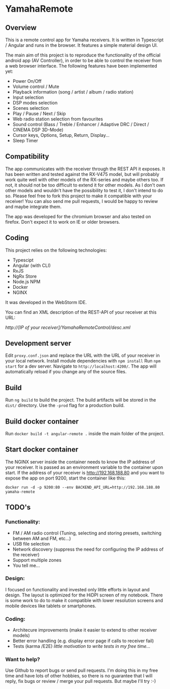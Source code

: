 # YamahaRemote

## Overview

This is a remote control app for Yamaha receivers. It is written in Typescript / Angular and runs in the browser. It features a simple material design UI.

The main aim of this project is to reproduce the functionality of the official android app (AV Controller), in order to be able to control the receiver from a web browser interface.
The following features have been implemented yet:

- Power On/Off
- Volume control / Mute
- Playback information (song / artist / album / radio station)
- Input selection
- DSP modes selection
- Scenes selection
- Play / Pause / Next / Skip
- Web radio station selection from favourites
- Sound control (Bass / Treble / Enhancer / Adaptive DRC / Direct / CINEMA DSP 3D-Mode)
- Cursor keys, Options, Setup, Return, Display...
- Sleep Timer

## Compatibility

The app communicates with the receiver through the REST API it exposes. It has been written and tested against the RX-V475 model, but will probably work quite well with other models 
of the RX-series and maybe others too. If not, it should not be too difficult to extend it for other models. As I don't own other models and wouldn't have the possibility to test it, 
I don't intend to do so. Please feel free to fork this project to make it compatible with your receiver! You can also send me pull requests, I would be happy to review and maybe 
integrate them.

The app was developed for the chromium browser and also tested on firefox. Don't expect it to work on IE or older browsers.

## Coding

This project relies on the following technologies:

- Typescipt
- Angular (with CLI)
- RxJS
- NgRx Store
- Node.js NPM
- Docker
- NGINX

It was developed in the WebStorm IDE.

You can find an XML description of the REST-API of your receiver at this URL:

*http://[IP of your receiver]/YamahaRemoteControl/desc.xml*

## Development server

Edit `proxy.conf.json` and replace the URL with the URL of your receiver in your local network. Install module dependencies with `npm install`
Run `npm start` for a dev server. Navigate to `http://localhost:4200/`. The app will automatically reload if you change any of the source files.

## Build

Run `ng build` to build the project. The build artifacts will be stored in the `dist/` directory. Use the `-prod` flag for a production build.

## Build docker container

Run `docker build -t angular-remote .` inside the main folder of the project.

## Start docker container

The NGINX server inside the container needs to know the IP address of your receiver. It is passed as an environment variable to the container upon start.
If the address of your receiver is http://192.168.188.80 and you want to expose the app on port 9200, start the container like this:

`docker run -d -p 9200:80 --env BACKEND_API_URL=http://192.168.188.80 yamaha-remote`

## TODO's

### Functionality:

- FM / AM radio control (Tuning, selecting and storing presets, switching between AM and FM, etc...)
- USB file selection
- Network discovery (suppress the need for configuring the IP address of the receiver)
- Support multiple zones
- You tell me...

### Design:

I focused on functionality and invested only little efforts in layout and design. The layout is optimized for the HiDPI screen of my notebook.
There is some work to do to make it compatible with lower resolution screens and mobile devices like tablets or smartphones.

### Coding:

- Architecure improvements (make it easier to extend to other receiver models)
- Better error handling (e.g. display error page if calls to receiver fail)
- Tests (karma /E2E) *little motivation to write tests in my free time...*

### Want to help?

Use Github to report bugs or send pull requests. I'm doing this in my free time and have lots of other hobbies, so there is no guarantee that I will reply,
fix bugs or review / merge your pull requests. But maybe I'll try :-)
